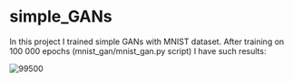 # simple_GANs

In this project I trained simple GANs with MNIST dataset.
After training on 100 000 epochs (mnist_gan/mnist_gan.py script) I have such results:

![99500](https://user-images.githubusercontent.com/14258128/47555109-a1fb3100-d913-11e8-9201-05ac5b1b4229.png)
